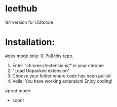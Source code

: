 # leethub
Git version for l33tcode

# Installation:

#dev mode only:
0. Pull this repo.
1. Enter "chrome://extensions/" in your chrome
2. "Load Unpacked extension"
3. Choose your folder where code has been pulled
4. Voila! You have working extension! Enjoy coding!

#prod mode:
* soon!
